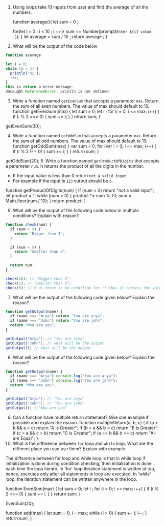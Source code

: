 1. Using loops take 10 inputs from user and find the average of all the numbers.

   function average(){
   let sum = 0 ;

   for(let i = 0 ; i < 10 ; i ++){
   sum += Number(prompt(`Enter ${i} value :`));
   }
   let average = sum / 10 ;
   return average ;
   }

2. What will be the output of the code below

```js
function average

let i = 0;
while (i < 3) {
  println('hi');
  i++;
}
this is return a error message.
Uncaught ReferenceError: println is not defined
```

3. Write a function named `getEvenSum` that accepts a parameter `max`. Return the sum of all even numbers. The value of max should default to 10.
   function getEvenSum(max) {
   let sum = 0;
   let i ;
   for (i = 0; i <= max; i++) {
   if (i % 2 === 0) {
   sum += i;
   }
   }
   return sum;
   }

getEvenSum(30);

4. Write a function named `getOddSum` that accepts a parameter `max`. Return the sum of all odd numbers. The value of max should default to 10.
   function getOddSum(max) {
   var sum = 0;
   for (var i = 0; i <= max; i++) {
   if (i % 2 !== 0) {
   sum += i;
   }
   }
   return sum;
   }

getOddSum(20); 5. Write a function named `getProductOfDigits` that accepts a parameter `num`. It returns the product of all the digits in the number.

- If the input value is less than 0 return `not a valid input`
- For example if the input is `123` output should be `6`.

function getProductOfDigits(num) {
if (num < 0) return "not a valid input";
let product = 1;
while (num > 0) {
product \*= num % 10;
num = Math.floor(num / 10);
}
return product;
}

6. What will be the output of the following code below in multiple conditions? Explain with reason?

```js
function check(num) {
  if (num > 5) {
    return "Bigger than 5";
  }

  if (num < 5) {
    return "Smaller than 5";
  }

  return num;
}

check(10); // "Bigger than 5";
check(1); // "Smaller than 5";
check(5); // 5 as there is no condition for it thus it returns the value of parameter;
```

7. What will be the output of the following code given below? Explain the reason?

```js
function getOutput(name) {
  if (name === "Arya") return "You are arya";
  if (name === "John") return "You are john";
  return "Who are you";
}

getOutput("Arya"); // "You are arya"
getOutput("John"); // what will be the output
getOutput(); // what will be the output
```

8. What will be the output of the following code given below? Explain the reason?

```js
function getOutput(name) {
  if (name === "Arya") console.log("You are arya");
  if (name === "John") console.log("You are john");
  return "Who are you";
}

getOutput("Arya"); // "You are arya"
getOutput("John"); // "You are john"
getOutput(); //"Who are you"
```

9. Can a function have multiple return statement? Give one example if possible and explain the reason.
   function multipleReturn(a, b, c) {
   if (a > b && a > c) return "A is Greater";
   if (b > a && b > c) return "B is Greater";
   if (c > a && c > b) return "C is Greater";
   if (a == b && b == c) return "All are Equal";
   }
10. What is the difference between `for` loop and `while` loop. What are the different place you can use them? Explain with example.

The difference between for loop and while loop is that in while loop if initialization is done during condition checking, then initialization is done each time the loop iterate. In 'for' loop iteration statement is written at top, hence, executes only after all statements in loop are executed. In 'while' loop, the iteration statement can be written anywhere in the loop.

function EvenSum(max) {
let sum = 0;
let i ;
for (i = 0; i <= max; i++) {
if (i % 2 === 0) {
sum += i;
}
}
return sum;
}

EvenSum(20);

function add(max) {
let sum = 0,
i = max;
while (i > 0) {
sum += i;
i--;
}
return sum;
}
